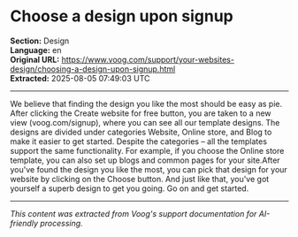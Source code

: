 # Choose a design upon signup

**Section:** Design  
**Language:** en  
**Original URL:** https://www.voog.com/support/your-websites-design/choosing-a-design-upon-signup.html  
**Extracted:** 2025-08-05 07:49:03 UTC

---

We believe that finding the design you like the most should be easy as pie.
After clicking the Create website for free button, you are taken to a new view (voog.com/signup), where you can see all our template designs. The designs are divided under categories Website, Online store, and Blog to make it easier to get started. Despite the categories – all the templates support the same functionality. For example, if you choose the Online store template, you can also set up blogs and common pages for your site.After you've found the design you like the most, you can pick that design for your website by clicking on the Choose button. And just like that, you've got yourself a superb design to get you going. Go on and get started.

---

*This content was extracted from Voog's support documentation for AI-friendly processing.*
